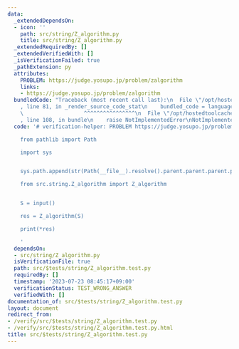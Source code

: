 ```yaml
---
data:
  _extendedDependsOn:
  - icon: ''
    path: src/string/Z_algorithm.py
    title: src/string/Z_algorithm.py
  _extendedRequiredBy: []
  _extendedVerifiedWith: []
  _isVerificationFailed: true
  _pathExtension: py
  attributes:
    PROBLEM: https://judge.yosupo.jp/problem/zalgorithm
    links:
    - https://judge.yosupo.jp/problem/zalgorithm
  bundledCode: "Traceback (most recent call last):\n  File \"/opt/hostedtoolcache/Python/3.11.4/x64/lib/python3.11/site-packages/onlinejudge_verify/documentation/build.py\"\
    , line 81, in _render_source_code_stat\n    bundled_code = language.bundle(\n\
    \                   ^^^^^^^^^^^^^^^^\n  File \"/opt/hostedtoolcache/Python/3.11.4/x64/lib/python3.11/site-packages/onlinejudge_verify/languages/python.py\"\
    , line 108, in bundle\n    raise NotImplementedError\nNotImplementedError\n"
  code: '# verification-helper: PROBLEM https://judge.yosupo.jp/problem/zalgorithm

    from pathlib import Path

    import sys


    sys.path.append(str(Path(__file__).resolve().parent.parent.parent.parent))

    from src.string.Z_algorithm import Z_algorithm


    S = input()

    res = Z_algorithm(S)

    print(*res)

    '
  dependsOn:
  - src/string/Z_algorithm.py
  isVerificationFile: true
  path: src/$tests/string/Z_algorithm.test.py
  requiredBy: []
  timestamp: '2023-07-23 08:45:17+09:00'
  verificationStatus: TEST_WRONG_ANSWER
  verifiedWith: []
documentation_of: src/$tests/string/Z_algorithm.test.py
layout: document
redirect_from:
- /verify/src/$tests/string/Z_algorithm.test.py
- /verify/src/$tests/string/Z_algorithm.test.py.html
title: src/$tests/string/Z_algorithm.test.py
---
```

